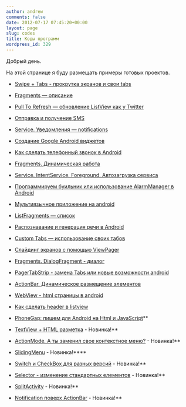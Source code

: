 ```yaml
---
author: andrew
comments: false
date: 2012-07-17 07:45:20+00:00
layout: page
slug: codes
title: Коды программ
wordpress_id: 329
---
```


Добрый день.





На этой странице я буду размещать примеры готовых проектов.





* [Swipe + Tabs - прокрутка экранов и свои tabs](http://android-helper.com.ua/images/uploads/2012/07/tabs_swipe.zip)

* [Fragments — описание](http://android-helper.com.ua/images/uploads/2012/07/AndroidHelperFragments.zip)

* [Pull To Refresh — обновление ListView как у Twitter](http://android-helper.com.ua/images/uploads/2012/07/pulltorefresh.zip)

* [Отправка и получение SMS](http://android-helper.com.ua/images/uploads/2012/08/send_message.zip)

* [Service. Уведомления — notifications](http://android-helper.com.ua/images/uploads/2012/07/Push_notification.zip)

* [Создание Google Android виджетов](http://android-helper.com.ua/images/uploads/2012/07/widget.zip)

* [Как сделать телефонный звонок в Android](http://android-helper.com.ua/images/uploads/2012/07/call_to_phone.zip)

* [Fragments. Динамическая работа](http://android-helper.com.ua/images/uploads/2012/07/fragmetns2.zip)

* [Service. IntentService. Foreground. Автозагрузка сервиса](http://android-helper.com.ua/images/uploads/2012/07/service.zip)

* [Программируем буильник или использование AlarmManager в Android](http://android-helper.com.ua/images/uploads/2012/07/alarm.zip)

* [Мультиязычное приложение на android](http://android-helper.com.ua/images/uploads/2012/07/multilanguage.zip)

* [ListFragments — список](http://android-helper.com.ua/images/uploads/2012/07/ListFragmentExample-helper.zip)

* [Распознавание и генерация речи в Android](http://android-helper.com.ua/images/uploads/2012/07/SpeechRepeat.zip)

* [Custom Tabs — использование своих табов](http://android-helper.com.ua/images/uploads/2012/10/custom_tabs.zip)

* [Слайдинг экранов с помощью ViewPager](http://android-helper.com.ua/images/uploads/2012/07/SlideViewPage-blog.zip)

* [Fragments. DialogFragment - диалог](http://android-helper.com.ua/images/uploads/2012/07/DialogFragments.zip)

* [PagerTabStrip - замена Tabs или новые возможности android](http://android-helper.com.ua/images/uploads/2012/11/PagerTabStripExample.zip)

* [ActionBar. Динамическое размещение элементов](http://android-helper.com.ua/images/uploads/2012/11/dynamicaction.zip)

* [WebView - html страницы в android](http://android-helper.com.ua/images/uploads/2012/11/WebViewExample.zip)

* [Как сделать header в listview](http://android-helper.com.ua/images/uploads/2012/07/MultipleItemsList.zip)

* [PhoneGap: пишем для Android на Html и JavaScript](http://android-helper.com.ua/images/uploads/2012/07/phonegap1.zip)**

* [TextView + HTML разметка](http://android-helper.com.ua/images/uploads/2012/07/Markup_Tutorial.zip) - Новинка!**

* [ActionMode. А ты заменил свое контекстное меню?](http://android-helper.com.ua/images/uploads/2012/07/ActionMode.zip) - Новинка!**

* [SlidingMenu](http://android-helper.com.ua/images/uploads/2013/01/SlidingMenu.zip) - Новинка!****

* [Switch и CheckBox для разных версий](http://android-helper.com.ua/images/uploads/2012/07/SwiftAndroid.zip) - Новинка!**

* [Selector - изменение стандартных елементов](http://yadi.sk/d/RxMbwPsa3kVTq) - Новинка!**

* [SplitActivity](http://android-helper.com.ua/images/uploads/2013/04/ActivitySplitAnimation.zip) - Новинка!**

* [Notification поверх ActionBar](http://android-helper.com.ua/images/uploads/2012/07/ActionBarNotification.zip) - Новинка!**








